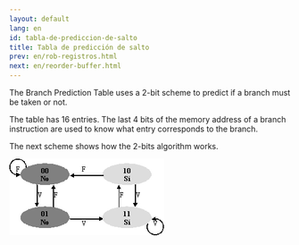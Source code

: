 ```yaml
---
layout: default
lang: en
id: tabla-de-prediccion-de-salto
title: Tabla de predicción de salto
prev: en/rob-registros.html
next: en/reorder-buffer.html
---
```


The Branch Prediction Table uses a 2-bit scheme to predict if a branch must be taken or not.

The table has 16 entries. The last 4 bits of the memory address of a branch instruction are used to know what entry corresponds to the branch.

The next scheme shows how the 2-bits algorithm works.

![](imgs/bm41.png)

